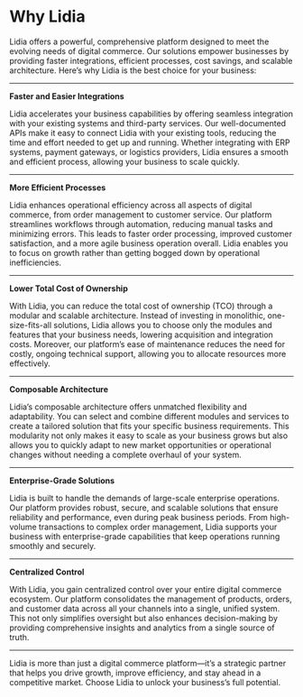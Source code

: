 # Why Lidia

Lidia offers a powerful, comprehensive platform designed to meet the evolving needs of digital commerce. Our solutions empower businesses by providing faster integrations, efficient processes, cost savings, and scalable architecture. Here’s why Lidia is the best choice for your business:

***

**Faster and Easier Integrations**

Lidia accelerates your business capabilities by offering seamless integration with your existing systems and third-party services. Our well-documented APIs make it easy to connect Lidia with your existing tools, reducing the time and effort needed to get up and running. Whether integrating with ERP systems, payment gateways, or logistics providers, Lidia ensures a smooth and efficient process, allowing your business to scale quickly.

***

**More Efficient Processes**

Lidia enhances operational efficiency across all aspects of digital commerce, from order management to customer service. Our platform streamlines workflows through automation, reducing manual tasks and minimizing errors. This leads to faster order processing, improved customer satisfaction, and a more agile business operation overall. Lidia enables you to focus on growth rather than getting bogged down by operational inefficiencies.

***

**Lower Total Cost of Ownership**

With Lidia, you can reduce the total cost of ownership (TCO) through a modular and scalable architecture. Instead of investing in monolithic, one-size-fits-all solutions, Lidia allows you to choose only the modules and features that your business needs, lowering acquisition and integration costs. Moreover, our platform’s ease of maintenance reduces the need for costly, ongoing technical support, allowing you to allocate resources more effectively.

***

**Composable Architecture**

Lidia’s composable architecture offers unmatched flexibility and adaptability. You can select and combine different modules and services to create a tailored solution that fits your specific business requirements. This modularity not only makes it easy to scale as your business grows but also allows you to quickly adapt to new market opportunities or operational changes without needing a complete overhaul of your system.

***

**Enterprise-Grade Solutions**

Lidia is built to handle the demands of large-scale enterprise operations. Our platform provides robust, secure, and scalable solutions that ensure reliability and performance, even during peak business periods. From high-volume transactions to complex order management, Lidia supports your business with enterprise-grade capabilities that keep operations running smoothly and securely.

***

**Centralized Control**

With Lidia, you gain centralized control over your entire digital commerce ecosystem. Our platform consolidates the management of products, orders, and customer data across all your channels into a single, unified system. This not only simplifies oversight but also enhances decision-making by providing comprehensive insights and analytics from a single source of truth.

***

Lidia is more than just a digital commerce platform—it’s a strategic partner that helps you drive growth, improve efficiency, and stay ahead in a competitive market. Choose Lidia to unlock your business’s full potential.
